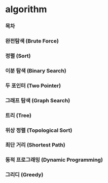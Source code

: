 # algorithm

### 목차

### 완전탐색 (Brute Force)
### 정렬 (Sort)
### 이분 탐색 (Binary Search)
### 두 포인터 (Two Pointer)
### 그래프 탐색 (Graph Search)
### 트리 (Tree)
### 위상 정렬 (Topological Sort)
### 최단 거리 (Shortest Path)
### 동적 프로그래밍 (Dynamic Programming)
### 그리디 (Greedy)
